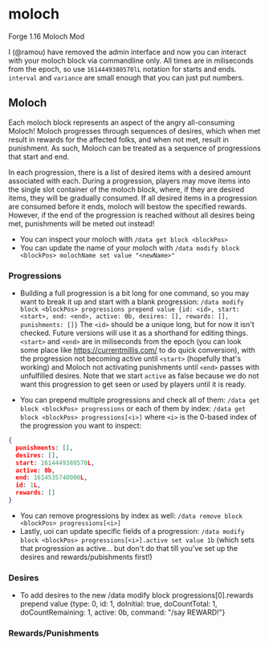 # moloch
Forge 1.16 Moloch Mod

I (@ramou) have removed the admin interface and now you can interact with your moloch block via commandline only. All times are in miliseconds from the epoch, so use `1614449380570lL` notation for starts and ends. `interval` and `variance` are small enough that you can just put numbers.

## Moloch
Each moloch block represents an aspect of the angry all-consuming Moloch! Moloch progresses through sequences of desires, which when met result in rewards for the affected folks, and when not met, result in punishment. As such, Moloch can be treated as a sequence of progressions that start and end.

In each progression, there is a list of desired items with a desired amount associated with each. During a progression, players may move items into the single slot container of the moloch block, where, if they are desired items, they will be gradually consumed. If all desired items in a progression are consumed before it ends, moloch will bestow the specified rewards. However, if the end of the progression is reached without all desires being met, punishments will be meted out instead!

 * You can inspect your moloch with `/data get block <blockPos>`
 * You can update the name of your moloch with `/data modify block <blockPos> molochName set value "<newName>"`

### Progressions
 * Building a full progression is a bit long for one command, so you may want to break it up and start with a blank progression: 
 `/data modify block <blockPos> progressions prepend value {id: <id>, start: <start>, end: <end>, active: 0b, desires: [], rewards: [], punishments: []}`
 The `<id>` should be a unique long, but for now it isn't checked. Future versions will use it as a shorthand for editing things. `<start>` and `<end>` are in miliseconds from the epoch (you can look some place like https://currentmillis.com/ to do quick conversion), with the progression not becoming active until `<start>` (hopefully that's working) and Moloch not activating punishments until `<end>` passes with unfulfilled desires. Note that we start `active` as false because we do not want this progression to get seen or used by players until it is ready.

 * You can prepend multiple progressions and check all of them:
 `/data get block <blockPos> progressions` or each of them by index:
 `/data get block <blockPos> progressions[<i>]` where `<i>` is the 0-based index of the progression you want to inspect:
```json
{
  punishments: [], 
  desires: [], 
  start: 1614449380570L, 
  active: 0b, 
  end: 1614535740000L, 
  id: 1L, 
  rewards: []
}
```
 * You can remove progressions by index as well:
 `/data remove block <blockPos> progressions[<i>]`
 * Lastly, uoi can update specific fields of a progression:
 `/data modify block <blockPos> progressions[<i>].active set value 1b` (which sets that progression as active... but don't do that till you've set up the desires and rewards/pubishments first!)
 


### Desires
 * To add desires to the new
/data modify block <blockPos> progressions[0].rewards prepend value {type: 0, id: 1, doInitial: true, doCountTotal: 1, doCountRemaining: 1, active: 0b, command: "/say REWARD!"}

### Rewards/Punishments
